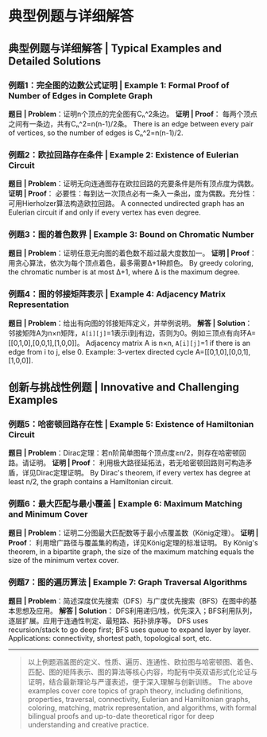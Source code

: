 # 典型例题与详细解答

## 典型例题与详细解答 | Typical Examples and Detailed Solutions

### 例题1：完全图的边数公式证明 | Example 1: Formal Proof of Number of Edges in Complete Graph

**题目 | Problem**：证明n个顶点的完全图有Cₙ^2条边。
**证明 | Proof**：
每两个顶点之间有一条边，共有Cₙ^2=n(n-1)/2条。
There is an edge between every pair of vertices, so the number of edges is Cₙ^2=n(n-1)/2.

### 例题2：欧拉回路存在条件 | Example 2: Existence of Eulerian Circuit

**题目 | Problem**：证明无向连通图存在欧拉回路的充要条件是所有顶点度为偶数。
**证明 | Proof**：
必要性：每到达一次顶点必有一条入一条出，度为偶数。充分性：可用Hierholzer算法构造欧拉回路。
A connected undirected graph has an Eulerian circuit if and only if every vertex has even degree.

### 例题3：图的着色数界 | Example 3: Bound on Chromatic Number

**题目 | Problem**：证明任意无向图的着色数不超过最大度数加一。
**证明 | Proof**：
用贪心算法，依次为每个顶点着色，最多需要Δ+1种颜色。
By greedy coloring, the chromatic number is at most Δ+1, where Δ is the maximum degree.

### 例题4：图的邻接矩阵表示 | Example 4: Adjacency Matrix Representation

**题目 | Problem**：给出有向图的邻接矩阵定义，并举例说明。
**解答 | Solution**：
邻接矩阵A为n×n矩阵，`A[i][j]`=1表示i到j有边，否则为0。例如三顶点有向环A=[[0,1,0],[0,0,1],[1,0,0]]。
Adjacency matrix A is n×n, `A[i][j]`=1 if there is an edge from i to j, else 0. Example: 3-vertex directed cycle A=[[0,1,0],[0,0,1],[1,0,0]].

## 创新与挑战性例题 | Innovative and Challenging Examples

### 例题5：哈密顿回路存在性 | Example 5: Existence of Hamiltonian Circuit

**题目 | Problem**：Dirac定理：若n阶简单图每个顶点度≥n/2，则存在哈密顿回路。请证明。
**证明 | Proof**：
利用极大路径延拓法，若无哈密顿回路则可构造矛盾，详见Dirac定理证明。
By Dirac's theorem, if every vertex has degree at least n/2, the graph contains a Hamiltonian circuit.

### 例题6：最大匹配与最小覆盖 | Example 6: Maximum Matching and Minimum Cover

**题目 | Problem**：证明二分图最大匹配数等于最小点覆盖数（König定理）。
**证明 | Proof**：
利用增广路径与覆盖集的构造，详见König定理的标准证明。
By König's theorem, in a bipartite graph, the size of the maximum matching equals the size of the minimum vertex cover.

### 例题7：图的遍历算法 | Example 7: Graph Traversal Algorithms

**题目 | Problem**：简述深度优先搜索（DFS）与广度优先搜索（BFS）在图中的基本思想及应用。
**解答 | Solution**：
DFS利用递归/栈，优先深入；BFS利用队列，逐层扩展。应用于连通性判定、最短路、拓扑排序等。
DFS uses recursion/stack to go deep first; BFS uses queue to expand layer by layer. Applications: connectivity, shortest path, topological sort, etc.

---

> 以上例题涵盖图的定义、性质、遍历、连通性、欧拉图与哈密顿图、着色、匹配、图的矩阵表示、图的算法等核心内容，均配有中英双语形式化论证与证明，结合最新理论与严谨表述，便于深入理解与创新训练。
> The above examples cover core topics of graph theory, including definitions, properties, traversal, connectivity, Eulerian and Hamiltonian graphs, coloring, matching, matrix representation, and algorithms, with formal bilingual proofs and up-to-date theoretical rigor for deep understanding and creative practice.
